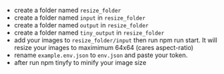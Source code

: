 

- create a folder named `resize_folder`
- create a folder named `input` in `resize_folder`
- create a folder named `output` in `resize_folder`
- create a folder named `tiny_output` in `resize_folder`
- add your images to `resize_folder/input` then run npm run start. It will resize your images to maximimum 64x64 (cares aspect-ratio)
- rename `example.env.json` to `env.json` and paste your token.
- after run npm tinyfy to minify your image size

